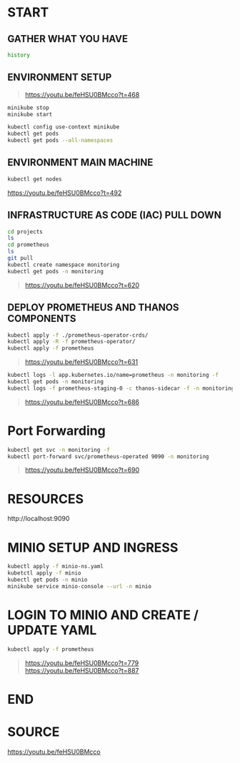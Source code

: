 # START

## GATHER WHAT YOU HAVE
```bash
history
```

## ENVIRONMENT SETUP
> https://youtu.be/feHSU0BMcco?t=468
```bash
minikube stop
minikube start

kubectl config use-context minikube
kubectl get pods
kubectl get pods --all-namespaces
```
## ENVIRONMENT MAIN MACHINE
```bash
kubectl get nodes
```

https://youtu.be/feHSU0BMcco?t=492

## INFRASTRUCTURE AS CODE (IAC) PULL DOWN
```bash
cd projects
ls
cd prometheus
ls
git pull
kubectl create namespace monitoring
kubectl get pods -n monitoring
```
> https://youtu.be/feHSU0BMcco?t=620
## DEPLOY PROMETHEUS AND THANOS COMPONENTS

```bash
kubectl apply -f ./prometheus-operator-crds/
kubectl apply -R -f prometheus-operator/
kubectl apply -f prometheus
```
> https://youtu.be/feHSU0BMcco?t=631

```bash
kubectl logs -l app.kubernetes.io/name=prometheus -n monitoring -f
kubectl get pods -n monitoring
kubectl logs -f prometheus-staging-0 -c thanos-sidecar -f -n monitoring
```

> https://youtu.be/feHSU0BMcco?t=686

# Port Forwarding
```bash
kubectl get svc -n monitoring -f
kubectl port-forward svc/prometheus-operated 9090 -n monitoring
```
> https://youtu.be/feHSU0BMcco?t=690
# RESOURCES
http://localhost:9090

# MINIO SETUP AND INGRESS
```bash
kubectl apply -f minio-ns.yaml
kubetctl apply -f minio
kubectl get pods -n minio
minikube service minio-console --url -n minio
```
# LOGIN TO MINIO AND CREATE / UPDATE YAML
```bash
kubectl apply -f prometheus
```
> https://youtu.be/feHSU0BMcco?t=779
> https://youtu.be/feHSU0BMcco?t=887


# END

# SOURCE
https://youtu.be/feHSU0BMcco

